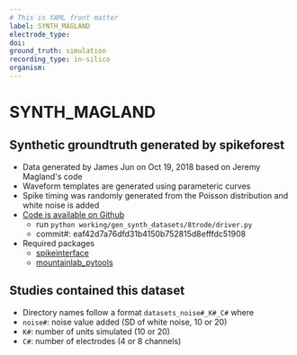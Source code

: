 ```yaml
---
# This is YAML front matter
label: SYNTH_MAGLAND
electrode_type:
doi: 
ground_truth: simulation
recording_type: in-silico
organism:
---
```


# SYNTH_MAGLAND

## Synthetic groundtruth generated by spikeforest
- Data generated by James Jun on Oct 19, 2018 based on Jeremy Magland's code
- Waveform templates are generated using parameteric curves
- Spike timing was randomly generated from the Poisson distribution and white noise is added
- [Code is available on Github](https://github.com/magland/spikeforest/tree/master/working/gen_synth_datasets/8trode)
  - run `python working/gen_synth_datasets/8trode/driver.py`
  - commit#: eaf42d7a76dfd31b4150b752815d8efffdc51908
- Required packages
  - [spikeinterface](https://github.com/colehurwitz31/spikeinterface)
  - [mountainlab_pytools](https://github.com/magland/mountainlab_pytools)

## Studies contained this dataset
- Directory names follow a format `datasets_noise#_K#_C#` where
- `noise#`: noise value added (SD of white noise, 10 or 20)
- `K#`: number of units simulated (10 or 20)
- `C#`: number of electrodes (4 or 8 channels)

